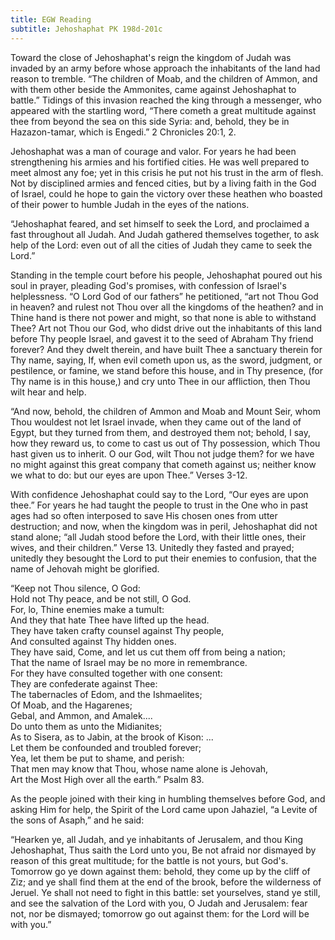 ```yaml
---
title: EGW Reading
subtitle: Jehoshaphat PK 198d-201c
---
```


Toward the close of Jehoshaphat's reign the kingdom of Judah was invaded by an army before whose approach the inhabitants of the land had reason to tremble. “The children of Moab, and the children of Ammon, and with them other beside the Ammonites, came against Jehoshaphat to battle.” Tidings of this invasion reached the king through a messenger, who appeared with the startling word, “There cometh a great multitude against thee from beyond the sea on this side Syria: and, behold, they be in Hazazon-tamar, which is Engedi.” 2 Chronicles 20:1, 2.

Jehoshaphat was a man of courage and valor. For years he had been strengthening his armies and his fortified cities. He was well prepared to meet almost any foe; yet in this crisis he put not his trust in the arm of flesh. Not by disciplined armies and fenced cities, but by a living faith in the God of Israel, could he hope to gain the victory over these heathen who boasted of their power to humble Judah in the eyes of the nations.

“Jehoshaphat feared, and set himself to seek the Lord, and proclaimed a fast throughout all Judah. And Judah gathered themselves together, to ask help of the Lord: even out of all the cities of Judah they came to seek the Lord.”

Standing in the temple court before his people, Jehoshaphat poured out his soul in prayer, pleading God's promises, with confession of Israel's helplessness. “O Lord God of our fathers” he petitioned, “art not Thou God in heaven? and rulest not Thou over all the kingdoms of the heathen? and in Thine hand is there not power and might, so that none is able to withstand Thee? Art not Thou our God, who didst drive out the inhabitants of this land before Thy people Israel, and gavest it to the seed of Abraham Thy friend forever? And they dwelt therein, and have built Thee a sanctuary therein for Thy name, saying, If, when evil cometh upon us, as the sword, judgment, or pestilence, or famine, we stand before this house, and in Thy presence, (for Thy name is in this house,) and cry unto Thee in our affliction, then Thou wilt hear and help.

“And now, behold, the children of Ammon and Moab and Mount Seir, whom Thou wouldest not let Israel invade, when they came out of the land of Egypt, but they turned from them, and destroyed them not; behold, I say, how they reward us, to come to cast us out of Thy possession, which Thou hast given us to inherit. O our God, wilt Thou not judge them? for we have no might against this great company that cometh against us; neither know we what to do: but our eyes are upon Thee.” Verses 3-12.

With confidence Jehoshaphat could say to the Lord, “Our eyes are upon thee.” For years he had taught the people to trust in the One who in past ages had so often interposed to save His chosen ones from utter destruction; and now, when the kingdom was in peril, Jehoshaphat did not stand alone; “all Judah stood before the Lord, with their little ones, their wives, and their children.” Verse 13. Unitedly they fasted and prayed; unitedly they besought the Lord to put their enemies to confusion, that the name of Jehovah might be glorified.

“Keep not Thou silence, O God:\
Hold not Thy peace, and be not still, O God.\
For, lo, Thine enemies make a tumult:\
And they that hate Thee have lifted up the head.\
They have taken crafty counsel against Thy people,\
And consulted against Thy hidden ones.\
They have said, Come, and let us cut them off from being a nation;\
That the name of Israel may be no more in remembrance.\
For they have consulted together with one consent:\
They are confederate against Thee:\
The tabernacles of Edom, and the Ishmaelites;\
Of Moab, and the Hagarenes;\
Gebal, and Ammon, and Amalek....\
Do unto them as unto the Midianites;\
As to Sisera, as to Jabin, at the brook of Kison: ...\
Let them be confounded and troubled forever;\
Yea, let them be put to shame, and perish:\
That men may know that Thou, whose name alone is Jehovah,\
Art the Most High over all the earth.” Psalm 83.

As the people joined with their king in humbling themselves before God, and asking Him for help, the Spirit of the Lord came upon Jahaziel, “a Levite of the sons of Asaph,” and he said:

“Hearken ye, all Judah, and ye inhabitants of Jerusalem, and thou King Jehoshaphat, Thus saith the Lord unto you, Be not afraid nor dismayed by reason of this great multitude; for the battle is not yours, but God's. Tomorrow go ye down against them: behold, they come up by the cliff of Ziz; and ye shall find them at the end of the brook, before the wilderness of Jeruel. Ye shall not need to fight in this battle: set yourselves, stand ye still, and see the salvation of the Lord with you, O Judah and Jerusalem: fear not, nor be dismayed; tomorrow go out against them: for the Lord will be with you.”